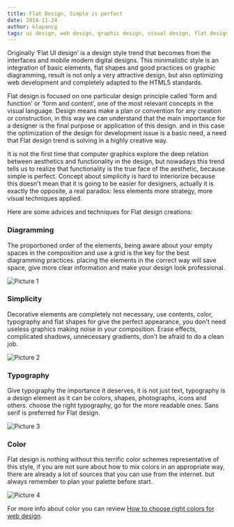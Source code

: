 ```yaml
---
title: Flat Design, Simple is perfect
date: 2014-11-24
author: klapancg
tags: ui design, web design, graphic design, visual design, flat design, ui, ux, en
---
```

Originally ‘Flat UI design’ is a design style trend that becomes from the interfaces and mobile modern digital designs. This minimalistic style is an integration of basic elements, flat shapes and good practices on graphic diagramming, result is not only a very attractive design, but also optimizing web development and completely adapted to the HTML5 standards.

Flat design is focused on one particular design principle called ‘form and function’ or ‘form and content’, one of the most relevant concepts in the visual language. Design means make a plan or convention for any creation or construction, in this way we can understand that the main importance for a designer is the final purpose or application of this design. and in this case the optimization of the design for development issue is a basic need, a need that Flat design trend is solving in a highly creative way.

It is not the first time that computer graphics explore the deep relation between aesthetics and functionality in the design, but nowadays this trend tells us to realize that functionality is the true face of the aesthetic, because simple is perfect. Concept about simplicity is hard to interiorize because this doesn't mean that it is going to be easier for designers, actually it is exactly the opposite, a real paradox: less elements more strategy, more visual techniques applied. 

Here are some advices and techniques for Flat design creations:

### Diagramming 

The proportioned order of the elements, being aware about your empty spaces in the composition and use a grid is the key for the best diagramming practices. placing the elements in the correct way will save space, give more clear information and make your design look professional.

![Picture 1](../assets/images/articles/2014-11-19-flat-design/2014-11-19-flat-design-diagramming.jpg)

### Simplicity

Decorative elements are completely not necessary, use contents, color, typography and flat shapes for give the perfect appearance, you don't need useless graphics making noise in your composition. Erase effects, complicated shadows, unnecessary gradients, don't be afraid to do a clean job.

![Picture 2](../assets/images/articles/2014-11-19-flat-design/2014-11-19-flat-design-simplicity.jpg)

### Typography

Give typography the importance it deserves, it is not just text, typography is a design element as it can be colors, shapes, photographs, icons and others. choose the right typography, go for the more readable ones. Sans serif is preferred for Flat design.

![Picture 3](../assets/images/articles/2014-11-19-flat-design/2014-11-19-flat-design-typography.png)

### Color

Flat design is nothing without this terrific color schemes representative of this style, if you are not sure about how to mix colors in an appropriate way, there are already a lot of sources that you can use from the internet. but always remember to plan your palette before start.

![Picture 4](../assets/images/articles/2014-11-19-flat-design/2014-11-19-flat-design-color.jpg)

For more info about color you can review [How to choose right colors for web design](/how-to-choose-right-colors-for-web-design.html).